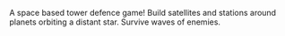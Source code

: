 A space based tower defence game! Build satellites and stations around planets orbiting a distant star. Survive waves of enemies.